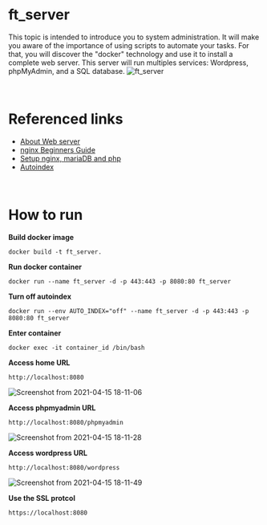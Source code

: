 # ft_server
This topic is intended to introduce you to system administration. It will make you aware of the importance of using scripts to automate your tasks.
For that, you will discover the "docker" technology and use it to install a complete web server. This server will run multiples services: Wordpress, phpMyAdmin, 
and a SQL database.
![ft_server](https://user-images.githubusercontent.com/51109408/117574595-de30be80-b118-11eb-9b76-7028e58cd10b.png)

<br>

# Referenced links
- [About Web server](https://developer.mozilla.org/en-US/docs/Learn/Common_questions/What_is_a_web_server)
- [nginx Beginners Guide](http://nginx.org/en/docs/beginners_guide.html)
- [Setup nginx, mariaDB and php](https://www.digitalocean.com/community/tutorials/how-to-install-linux-nginx-mariadb-php-lemp-stack-on-debian-10)
- [Autoindex](https://qiita.com/onokatio/items/4669b37644fe07d3aa80)

<br>

# How to run
**Build docker image**
```
docker build -t ft_server.
```

**Run docker container**
```
docker run --name ft_server -d -p 443:443 -p 8080:80 ft_server
```

**Turn off autoindex**
```
docker run --env AUTO_INDEX="off" --name ft_server -d -p 443:443 -p 8080:80 ft_server
```

**Enter container**
```
docker exec -it container_id /bin/bash
```

**Access home URL**
```
http://localhost:8080
```
![Screenshot from 2021-04-15 18-11-06](https://user-images.githubusercontent.com/51109408/114844911-388a7800-9e16-11eb-8394-46ed29c9fae0.png)


**Access phpmyadmin URL**
```
http://localhost:8080/phpmyadmin
```
![Screenshot from 2021-04-15 18-11-28](https://user-images.githubusercontent.com/51109408/114844990-4fc96580-9e16-11eb-9cb0-afbe1e716361.png)

**Access wordpress URL**
```
http://localhost:8080/wordpress
```
![Screenshot from 2021-04-15 18-11-49](https://user-images.githubusercontent.com/51109408/114845027-56f07380-9e16-11eb-95d8-9deb99276b5d.png)

**Use the SSL protcol**
```
https://localhost:8080
```
